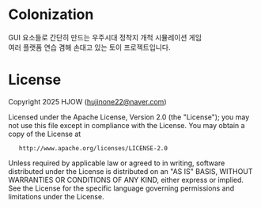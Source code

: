 # Colonization
GUI 요소들로 간단히 만드는 우주시대 정착지 개척 시뮬레이션 게임   
여러 플랫폼 연습 겸해 손대고 있는 토이 프로젝트입니다.

# License

   Copyright 2025 HJOW (hujinone22@naver.com)

   Licensed under the Apache License, Version 2.0 (the "License");
   you may not use this file except in compliance with the License.
   You may obtain a copy of the License at

       http://www.apache.org/licenses/LICENSE-2.0

   Unless required by applicable law or agreed to in writing, software
   distributed under the License is distributed on an "AS IS" BASIS,
   WITHOUT WARRANTIES OR CONDITIONS OF ANY KIND, either express or implied.
   See the License for the specific language governing permissions and
   limitations under the License.
